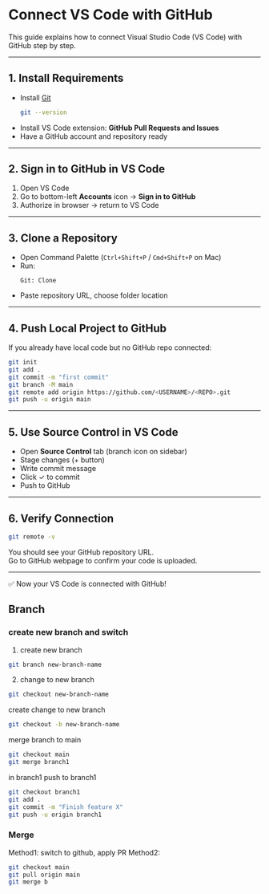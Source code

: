 # Connect VS Code with GitHub

This guide explains how to connect Visual Studio Code (VS Code) with GitHub step by step.

---

## 1. Install Requirements
- Install [Git](https://git-scm.com/downloads)  
  ```bash
  git --version
  ```
- Install VS Code extension: **GitHub Pull Requests and Issues**
- Have a GitHub account and repository ready

---

## 2. Sign in to GitHub in VS Code
1. Open VS Code
2. Go to bottom-left **Accounts** icon → **Sign in to GitHub**
3. Authorize in browser → return to VS Code

---

## 3. Clone a Repository
- Open Command Palette (`Ctrl+Shift+P` / `Cmd+Shift+P` on Mac)  
- Run:
  ```
  Git: Clone
  ```
- Paste repository URL, choose folder location

---

## 4. Push Local Project to GitHub
If you already have local code but no GitHub repo connected:

```bash
git init
git add .
git commit -m "first commit"
git branch -M main
git remote add origin https://github.com/<USERNAME>/<REPO>.git
git push -u origin main
```

---

## 5. Use Source Control in VS Code
- Open **Source Control** tab (branch icon on sidebar)
- Stage changes (+ button)
- Write commit message
- Click ✓ to commit
- Push to GitHub

---

## 6. Verify Connection
```bash
git remote -v
```
You should see your GitHub repository URL.  
Go to GitHub webpage to confirm your code is uploaded.

---

✅ Now your VS Code is connected with GitHub!

## Branch
### create new branch and switch
1. create new branch
```zsh
git branch new-branch-name
```
2. change to new branch
```zsh
git checkout new-branch-name
```

create change to new branch
```zsh
git checkout -b new-branch-name
```

merge branch to main
```zsh
git checkout main
git merge branch1
```

in branch1 push to branch1
```zsh
git checkout branch1
git add .
git commit -m "Finish feature X"
git push -u origin branch1
```

### Merge
Method1: 
	switch to github, apply PR
Method2:
```zsh
git checkout main
git pull origin main
git merge b 
```

